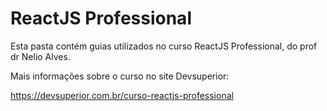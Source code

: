 # ReactJS Professional

Esta pasta contém guias utilizados no curso ReactJS Professional, do prof dr Nelio Alves.

Mais informações sobre o curso no site Devsuperior:

https://devsuperior.com.br/curso-reactjs-professional


